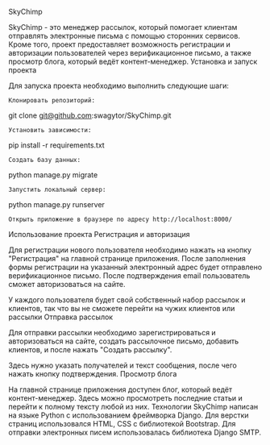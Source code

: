 SkyChimp

SkyChimp - это менеджер рассылок, который помогает клиентам отправлять электронные письма с помощью сторонних сервисов. Кроме того, проект предоставляет возможность регистрации и авторизации пользователей через верификационное письмо, а также просмотр блога, который ведёт контент-менеджер.
Установка и запуск проекта

Для запуска проекта необходимо выполнить следующие шаги:

    Клонировать репозиторий:

git clone git@github.com:swagytor/SkyChimp.git

    Установить зависимости:

pip install -r requirements.txt

    Создать базу данных:

python manage.py migrate

    Запустить локальный сервер:

python manage.py runserver

    Открыть приложение в браузере по адресу http://localhost:8000/

Использование проекта
Регистрация и авторизация

Для регистрации нового пользователя необходимо нажать на кнопку "Регистрация" на главной странице приложения. После заполнения формы регистрации на указанный электронный адрес будет отправлено верификационное письмо. После подтверждения email пользователь сможет авторизоваться на сайте.

У каждого пользователя будет свой собственный набор рассылок и клиентов, так что вы не сможете перейти на чужих клиентов или рассылки
Отправка рассылок

Для отправки рассылки необходимо зарегистрироваться и авторизоваться на сайте, создать рассылочное письмо, добавить клиентов, и после нажать "Создать рассылку".

Здесь нужно указать получателей и текст сообщения, после чего нажать кнопку подтверждения.
Просмотр блога

На главной странице приложения доступен блог, который ведёт контент-менеджер. Здесь можно просмотреть последние статьи и перейти к полному тексту любой из них.
Технологии
SkyChimp написан на языке Python с использованием фреймворка Django. Для верстки страниц использовался HTML, CSS с библиотекой Bootstrap. Для отправки электронных писем использовалась библиотека Django SMTP.